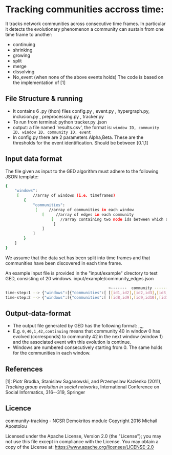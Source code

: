 # Tracking communities accross time:

It tracks  network communities across consecutive time frames. In particular
it detects the evolutionary phenomenon a community can sustain from one time frame
to another:
- continuing
- shrinking
- growing
- split
- merge
- dissolving
- No_event (when none of the above events holds)
The code is based on the implementation of [1]



## File Structure & running

- It contains 6 .py (thon) files
config.py , event.py , hypergraph.py, inclusion.py , preprocessing.py , tracker.py
- To run from terminal:
python tracker.py <inputfile>.json
- output: a file named 'results.csv', the format is:
```window ID, community ID, window ID, community ID, event```
- In config.py there are 2 parameters Alpha,Beta. These are the thresholds for the event
identification. Should be between [0.1,1]

## Input data format

The file given as input to the GED algorithm must adhere to the following JSON template:

```sh
{
    "windows":
     [      //array of windows (i.e. timeframes)
        {
            "communities":
             [     //array of communities in each window
                [     //array of edges in each community
                    [   //array containing two node ids between which an edge exists (this is an edge of the community)
                     ]
                ]
            ]
        }
    ]
}
```
We assume that the data set has been split into time frames and that communities have
been discovered in each time frame.

An example input file is provided in the "input/example" directory to test GED, consisting of 20 windows.
input/example/community_edges.json

```sh
                                             <-------  community ---------->   <-------  community ---------->
time-step:1 --> {"windows":[{"communities":[ [[id1,id2],[id2,id3],[id3,id1]], [[id4,id5],[id5,id6],[id6,id7]] ]
time-step:2 --> {"windows":[{"communities":[ [[id8,id9],[id9,id10],[id10,id1]], [[id11, id12],[id12,id13],[id13,id11]] ]
```


## Output-data-format

- The output file generated by GED has the following format:
<window id for current timestep>,<community id for current timestep>,<window id for next timestep>,<community id for next timestep>,<event>
- E.g. ```0,40,1,42,continuing``` means that community 40 in window 0 has evolved (corresponds) to community 42 in the next window (window 1) and the associated event with this evolution is continue.
- Windows are numbered consecutively starting from 0. The same holds for the communities in each window.


## References
[1]: Piotr Brodka,  Stanislaw Saganowski,  and Przemyslaw Kazienko  (2011), *Tracking group evolution in social networks*, International Conference on Social Informatics, 316--319, Springer



## Licence
community-tracking - NCSR Demokritos module Copyright 2016 Michail Apostolou

Licensed under the Apache License, Version 2.0 (the "License"); you may not use this file except in compliance with the License. You may obtain a copy of the License at: https://www.apache.org/licenses/LICENSE-2.0

